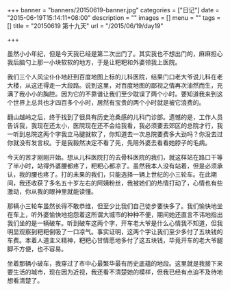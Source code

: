 +++
banner = "banners/20150619-banner.jpg"
categories = ["日记"]
date = "2015-06-19T15:14:11+08:00"
description = ""
images = []
menu = ""
tags = []
title = "20150619 第十九天"
url = "/2015/06/19/day19"

+++

虽然小小年纪，但是今天我已经是第二次出门了。其实我也不想出门的，麻麻担心我后脑勺上那一小块软软的地方，于是让粑粑和外婆领我上医院。

我们三个人风尘仆仆地赶到百度地图上标的儿科医院，结果门口老大爷说儿科在老大楼，从这还得走一大段路。说到这里，对百度地图的鄙视之情再次油然而生，充满了我小小的胸腔。因为它的不靠谱让我们至少耽误了两个小时。要知道我来到这个世界上总共也才四百多个小时，居然有宝贵的两个小时就是被它浪费的。

翻山越岭之后，终于找到了很具有历史沧桑感的儿科门诊部。遗憾的是，工作人员告诉我，我现在还太小，医院现在还不会给我看，我必须要去郊区的总院才行，我一听到总院这两个字我立马腿就软了，你知道去一次总院要费多大劲吗？你没去过你就没有发言权。于是我毅然决定不看了先，先陪外婆去看看她脖子的毛病。

今天的苦才刚刚开始。想从儿科医院打的去骨科医院的我们，就这样站在路口干等了半小时，站得外婆腰都疼了，粑粑心都凉了。虽然我本人没有站着，但是必须承认，我的腰也疼了。打的未果的我们，只能选择一辆上世纪的小三轮车。在此期间，我还收获了多名五十岁左右的阿姨粉丝，我被她们的热情打动了，心情也有些激动，你从我的眼神里就能读懂。

那辆小三轮车虽然长得不敢恭维，但至少比我们自己徒步要快多了。我们愉快地坐在车上，听外婆愉快地抱怨着这所谓大城市的种种不便，期间她还直言不讳地指出我们坐的是一辆破车。听到破车这两个字，开车老大爷是什么心情我不知道，但我明显观察到粑粑倒吸了一口凉气。事实证明，这两个字让我们至少多付了五块钱的车费。本着人道主义精神，粑粑心甘情愿地多付了这五块钱，毕竟开车的老大爷腿脚不方便，也不容易。

坐着那辆小破车，我穿过了市中心最繁华最有历史底蕴的地段。这里就是我接下来要生活的城市，现在因为近视，我还看不清楚她的模样，但我已经有点迫不及待地想看清楚了。